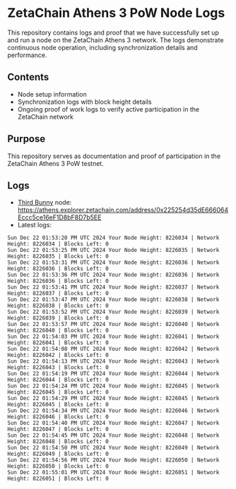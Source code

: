 # ZetaChain Athens 3 PoW Node Logs
This repository contains logs and proof that we have successfully set up and run a node on the ZetaChain Athens 3 network. The logs demonstrate continuous node operation, including synchronization details and performance.

## Contents
- Node setup information
- Synchronization logs with block height details
- Ongoing proof of work logs to verify active participation in the ZetaChain network

## Purpose
This repository serves as documentation and proof of participation in the ZetaChain Athens 3 PoW testnet.

## Logs

- [Third Bunny](https://thirdbunny.xyz/) node: https://athens.explorer.zetachain.com/address/0x225254d35dE666064Eccc5ce16eF1D8bF8D7b5EE
- Latest logs:
```
Sun Dec 22 01:53:20 PM UTC 2024 Your Node Height: 8226034 | Network Height: 8226034 | Blocks Left: 0
Sun Dec 22 01:53:25 PM UTC 2024 Your Node Height: 8226035 | Network Height: 8226035 | Blocks Left: 0
Sun Dec 22 01:53:31 PM UTC 2024 Your Node Height: 8226036 | Network Height: 8226036 | Blocks Left: 0
Sun Dec 22 01:53:36 PM UTC 2024 Your Node Height: 8226036 | Network Height: 8226036 | Blocks Left: 0
Sun Dec 22 01:53:41 PM UTC 2024 Your Node Height: 8226037 | Network Height: 8226037 | Blocks Left: 0
Sun Dec 22 01:53:47 PM UTC 2024 Your Node Height: 8226038 | Network Height: 8226038 | Blocks Left: 0
Sun Dec 22 01:53:52 PM UTC 2024 Your Node Height: 8226039 | Network Height: 8226039 | Blocks Left: 0
Sun Dec 22 01:53:57 PM UTC 2024 Your Node Height: 8226040 | Network Height: 8226040 | Blocks Left: 0
Sun Dec 22 01:54:03 PM UTC 2024 Your Node Height: 8226041 | Network Height: 8226041 | Blocks Left: 0
Sun Dec 22 01:54:08 PM UTC 2024 Your Node Height: 8226042 | Network Height: 8226042 | Blocks Left: 0
Sun Dec 22 01:54:13 PM UTC 2024 Your Node Height: 8226043 | Network Height: 8226043 | Blocks Left: 0
Sun Dec 22 01:54:19 PM UTC 2024 Your Node Height: 8226044 | Network Height: 8226044 | Blocks Left: 0
Sun Dec 22 01:54:24 PM UTC 2024 Your Node Height: 8226045 | Network Height: 8226045 | Blocks Left: 0
Sun Dec 22 01:54:29 PM UTC 2024 Your Node Height: 8226045 | Network Height: 8226045 | Blocks Left: 0
Sun Dec 22 01:54:34 PM UTC 2024 Your Node Height: 8226046 | Network Height: 8226046 | Blocks Left: 0
Sun Dec 22 01:54:40 PM UTC 2024 Your Node Height: 8226047 | Network Height: 8226047 | Blocks Left: 0
Sun Dec 22 01:54:45 PM UTC 2024 Your Node Height: 8226048 | Network Height: 8226048 | Blocks Left: 0
Sun Dec 22 01:54:50 PM UTC 2024 Your Node Height: 8226049 | Network Height: 8226049 | Blocks Left: 0
Sun Dec 22 01:54:56 PM UTC 2024 Your Node Height: 8226050 | Network Height: 8226050 | Blocks Left: 0
Sun Dec 22 01:55:01 PM UTC 2024 Your Node Height: 8226051 | Network Height: 8226051 | Blocks Left: 0
```
